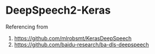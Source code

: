 # DeepSpeech2-Keras
Referencing from
1. https://github.com/mlrobsmt/KerasDeepSpeech
2. https://github.com/baidu-research/ba-dls-deepspeech
